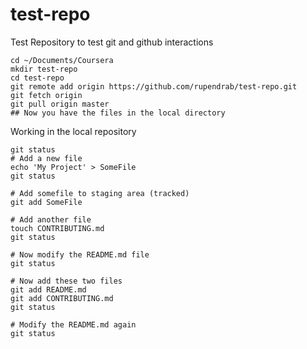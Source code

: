 # test-repo
Test Repository to test git and github interactions
```
cd ~/Documents/Coursera
mkdir test-repo
cd test-repo
git remote add origin https://github.com/rupendrab/test-repo.git
git fetch origin
git pull origin master
## Now you have the files in the local directory
```

Working in the local repository

```
git status
# Add a new file
echo 'My Project' > SomeFile
git status

# Add somefile to staging area (tracked)
git add SomeFile

# Add another file
touch CONTRIBUTING.md
git status

# Now modify the README.md file
git status

# Now add these two files
git add README.md
git add CONTRIBUTING.md
git status

# Modify the README.md again
git status

```
